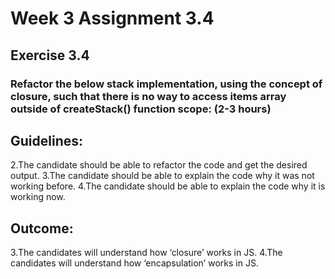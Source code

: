 # Week 3 Assignment 3.4

## Exercise 3.4

### Refactor the below stack implementation, using the concept of closure, such that there is no way to access items array outside of createStack() function scope: (2-3 hours)


## Guidelines:
2.The candidate should be able to refactor the code and get the desired output.
3.The candidate should be able to explain the code why it was not working before.
4.The candidate should be able to explain the code why it is working now.

## Outcome:
3.The candidates will understand how ‘closure’ works in JS.
4.The candidates will understand how ‘encapsulation’ works in JS.
